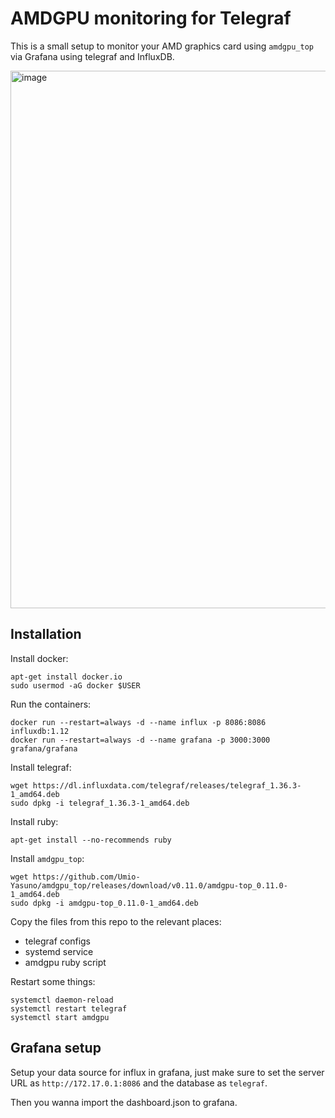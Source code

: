 # AMDGPU monitoring for Telegraf

This is a small setup to monitor your AMD graphics card using `amdgpu_top` via Grafana using telegraf and InfluxDB.

<img width="1595" height="860" alt="image" src="https://github.com/user-attachments/assets/d0c0ef3f-52ca-47cd-8b57-c9fb70f472b4" />


## Installation

Install docker:

```
apt-get install docker.io
sudo usermod -aG docker $USER
```

Run the containers:

```
docker run --restart=always -d --name influx -p 8086:8086 influxdb:1.12
docker run --restart=always -d --name grafana -p 3000:3000 grafana/grafana
```

Install telegraf:

```
wget https://dl.influxdata.com/telegraf/releases/telegraf_1.36.3-1_amd64.deb
sudo dpkg -i telegraf_1.36.3-1_amd64.deb
```

Install ruby:

```
apt-get install --no-recommends ruby
```

Install `amdgpu_top`:

```
wget https://github.com/Umio-Yasuno/amdgpu_top/releases/download/v0.11.0/amdgpu-top_0.11.0-1_amd64.deb
sudo dpkg -i amdgpu-top_0.11.0-1_amd64.deb
```

Copy the files from this repo to the relevant places:
- telegraf configs
- systemd service
- amdgpu ruby script

Restart some things:

```
systemctl daemon-reload
systemctl restart telegraf
systemctl start amdgpu
```

## Grafana setup

Setup your data source for influx in grafana, just make sure to set the server URL as `http://172.17.0.1:8086` and the database as `telegraf`.

Then you wanna import the dashboard.json to grafana.

